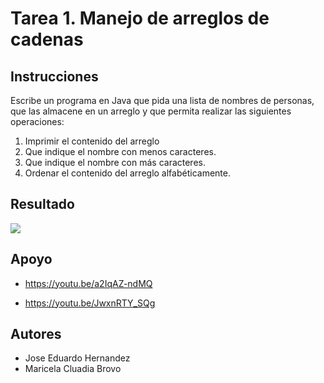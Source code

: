 # Tarea 1. Manejo de arreglos de cadenas

## Instrucciones

Escribe un programa en Java que pida una lista de nombres de personas, que las almacene en un arreglo y que permita realizar las siguientes operaciones:

1. Imprimir el contenido del arreglo
2. Que indique el nombre con menos caracteres.
3. Que indique el nombre con más caracteres.
4. Ordenar el contenido del arreglo alfabéticamente.

## Resultado

![](https://github.com/Jose-Eduardo-Hrz/Programacion-Orientada-A-Objetos/blob/main/Tarea1_ManejoArreglos/Demostracion.gif)

## Apoyo
- https://youtu.be/a2IqAZ-ndMQ

- https://youtu.be/JwxnRTY_SQg

## Autores
- Jose Eduardo Hernandez
- Maricela Cluadia Brovo